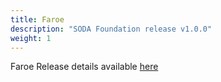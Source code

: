 ```yaml
---
title: Faroe
description: "SODA Foundation release v1.0.0"
weight: 1
---
```



Faroe Release details available [here](https://github.com/sodafoundation/releases/releases/tag/v1.0.0)
